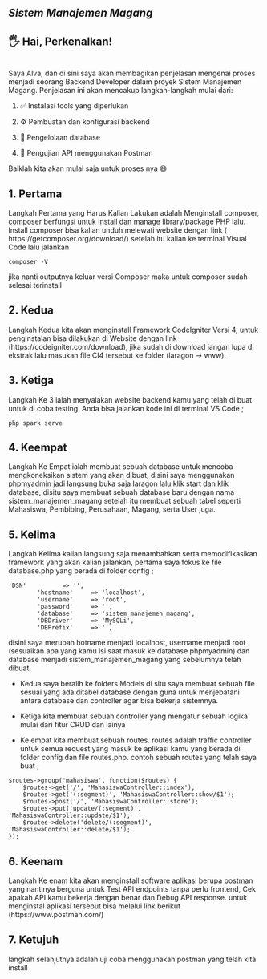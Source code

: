
<em><h2>Sistem Manajemen Magang</h2></em>
	<h2>:raised_hand_with_fingers_splayed:  Hai, Perkenalkan!</h2>  
 Saya Alva, dan di sini saya akan membagikan penjelasan mengenai proses menjadi seorang Backend Developer dalam proyek Sistem Manajemen Magang. Penjelasan ini akan mencakup langkah-langkah mulai dari:
 
  1. ✅ Instalasi tools yang diperlukan

2.  ⚙️ Pembuatan dan konfigurasi backend

3.  🔄 Pengelolaan database

4.  🧪 Pengujian API menggunakan Postman

Baiklah kita akan mulai saja untuk proses nya 😄

<h2>1. Pertama</h2>
Langkah Pertama yang Harus Kalian Lakukan adalah Menginstall composer, composer berfungsi untuk Install dan manage library/package PHP lalu. Install composer bisa kalian unduh melewati website dengan link ( https://getcomposer.org/download/) setelah itu kalian ke terminal Visual Code lalu jalankan

``` 
composer -V
```
jika nanti outputnya keluar versi Composer maka untuk composer sudah selesai terinstall

<h2>2. Kedua</h2>
Langkah Kedua kita akan menginstall Framework CodeIgniter Versi 4, untuk penginstalan bisa dilakukan di Website dengan link (https://codeigniter.com/download), jika sudah di download jangan lupa di ekstrak lalu masukan file CI4 tersebut ke folder (laragon -> www).


<h2>3. Ketiga</h2>
Langkah Ke 3 ialah menyalakan website backend kamu yang telah di buat untuk di coba testing. Anda bisa jalankan kode ini di terminal VS Code ;

```
php spark serve
```

<h2>4. Keempat</h2>
Langkah Ke Empat ialah membuat sebuah database untuk mencoba mengkoneksikan sistem yang akan dibuat, disini saya menggunakan phpmyadmin jadi langsung buka saja laragon lalu klik start dan klik database, disitu saya membuat sebuah database baru dengan nama sistem_manajemen_magang setelah itu membuat sebuah tabel seperti Mahasiswa, Pembibing, Perusahaan, Magang, serta User juga.

<h2>5. Kelima</h2>
Langkah Kelima kalian langsung saja menambahkan serta memodifikasikan framework yang akan kalian jalankan,
pertama saya fokus ke file database.php yang berada di folder config ;

```
'DSN'          => '',
        'hostname'     => 'localhost',
        'username'     => 'root',
        'password'     => '',
        'database'     => 'sistem_manajemen_magang',
        'DBDriver'     => 'MySQLi',
        'DBPrefix'     => '',
```
disini saya merubah hotname menjadi localhost, username menjadi root (sesuaikan apa yang kamu isi saat masuk ke database phpmyadmin) dan database menjadi sistem_manajemen_magang yang sebelumnya telah dibuat.

- Kedua saya beralih ke folders Models di situ saya membuat sebuah file sesuai yang ada ditabel database dengan guna untuk menjebatani antara database dan controller agar bisa bekerja sistemnya.

- Ketiga kita membuat sebuah controller yang mengatur sebuah logika mulai dari fitur CRUD dan lainya

- Ke empat kita membuat sebuah routes. routes adalah traffic controller untuk semua request yang masuk ke aplikasi kamu yang berada di folder config dan file routes.php. 
contoh sebuah routes yang telah saya buat ; 
```
$routes->group('mahasiswa', function($routes) {
    $routes->get('/', 'MahasiswaController::index');
    $routes->get('(:segment)', 'MahasiswaController::show/$1');
    $routes->post('/', 'MahasiswaController::store');
    $routes->put('update/(:segment)', 'MahasiswaController::update/$1');
    $routes->delete('delete/(:segment)', 'MahasiswaController::delete/$1');
});
```
<h2>6. Keenam</h2>
Langkah Ke enam kita akan menginstall software aplikasi berupa postman yang nantinya berguna untuk Test API endpoints tanpa perlu frontend,
Cek apakah API kamu bekerja dengan benar dan Debug API response. untuk menginstal aplikasi tersebut bisa melalui link berikut (https://www.postman.com/) 

<h2>7. Ketujuh</h2>
langkah selanjutnya adalah uji coba menggunakan postman yang telah kita install 




